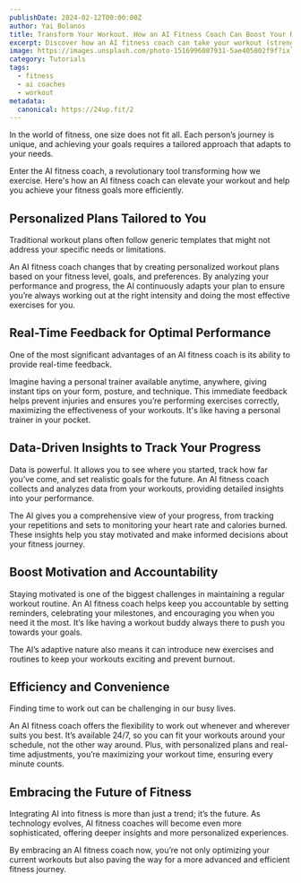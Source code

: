 ```yaml
---
publishDate: 2024-02-12T00:00:00Z
author: Yai Bolanos
title: Transform Your Workout. How an AI Fitness Coach Can Boost Your Results
excerpt: Discover how an AI fitness coach can take your workout (strength, endurance, flexibility, balance, core, or coordination) to the next level by providing personalized plans, real-time feedback, and data-driven insights to help you achieve your fitness goals more efficiently.
image: https://images.unsplash.com/photo-1516996087931-5ae405802f9f?ixlib=rb-4.0.3&ixid=M3wxMjA3fDB8MHxwaG90by1wYWdlfHx8fGVufDB8fHx8fA%3D%3D&auto=format&fit=crop&w=2070&q=80
category: Tutorials
tags:
  - fitness
  - ai coaches
  - workout
metadata:
  canonical: https://24up.fit/2
---
```


In the world of fitness, one size does not fit all. Each person’s journey is unique, and achieving your goals requires a tailored approach that adapts to your needs. 

Enter the AI fitness coach, a revolutionary tool transforming how we exercise. Here's how an AI fitness coach can elevate your workout and help you achieve your fitness goals more efficiently.

## Personalized Plans Tailored to You

Traditional workout plans often follow generic templates that might not address your specific needs or limitations. 

An AI fitness coach changes that by creating personalized workout plans based on your fitness level, goals, and preferences. By analyzing your performance and progress, the AI continuously adapts your plan to ensure you’re always working out at the right intensity and doing the most effective exercises for you.

## Real-Time Feedback for Optimal Performance

One of the most significant advantages of an AI fitness coach is its ability to provide real-time feedback. 

Imagine having a personal trainer available anytime, anywhere, giving instant tips on your form, posture, and technique. This immediate feedback helps prevent injuries and ensures you’re performing exercises correctly, maximizing the effectiveness of your workouts. It's like having a personal trainer in your pocket.

## Data-Driven Insights to Track Your Progress

Data is powerful. It allows you to see where you started, track how far you’ve come, and set realistic goals for the future. An AI fitness coach collects and analyzes data from your workouts, providing detailed insights into your performance. 

The AI gives you a comprehensive view of your progress, from tracking your repetitions and sets to monitoring your heart rate and calories burned. These insights help you stay motivated and make informed decisions about your fitness journey.

## Boost Motivation and Accountability

Staying motivated is one of the biggest challenges in maintaining a regular workout routine. An AI fitness coach helps keep you accountable by setting reminders, celebrating your milestones, and encouraging you when you need it the most. It’s like having a workout buddy always there to push you towards your goals. 

The AI’s adaptive nature also means it can introduce new exercises and routines to keep your workouts exciting and prevent burnout.

## Efficiency and Convenience

Finding time to work out can be challenging in our busy lives. 

An AI fitness coach offers the flexibility to work out whenever and wherever suits you best. It’s available 24/7, so you can fit your workouts around your schedule, not the other way around. Plus, with personalized plans and real-time adjustments, you’re maximizing your workout time, ensuring every minute counts.

## Embracing the Future of Fitness
Integrating AI into fitness is more than just a trend; it’s the future. As technology evolves, AI fitness coaches will become even more sophisticated, offering deeper insights and more personalized experiences. 

By embracing an AI fitness coach now, you’re not only optimizing your current workouts but also paving the way for a more advanced and efficient fitness journey.
